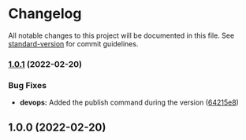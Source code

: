 # Changelog

All notable changes to this project will be documented in this file. See [standard-version](https://github.com/conventional-changelog/standard-version) for commit guidelines.

### [1.0.1](https://github.com/entrostat/get-nestjs-endpoint/compare/v1.0.0...v1.0.1) (2022-02-20)


### Bug Fixes

* **devops:** Added the publish command during the version ([64215e8](https://github.com/entrostat/get-nestjs-endpoint/commit/64215e8bd721224e74a133e139d0657460caa0d9))

## 1.0.0 (2022-02-20)
